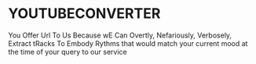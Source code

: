 # YOUTUBECONVERTER
You Offer Url To Us Because wE Can Overtly, Nefariously, Verbosely, Extract tRacks To Embody Rythms that would match your current mood at the time of your query to our service
